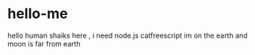 # hello-me

hello human 
shaiks here , i need node.js catfreescript 
im on the earth and moon is far from earth 
